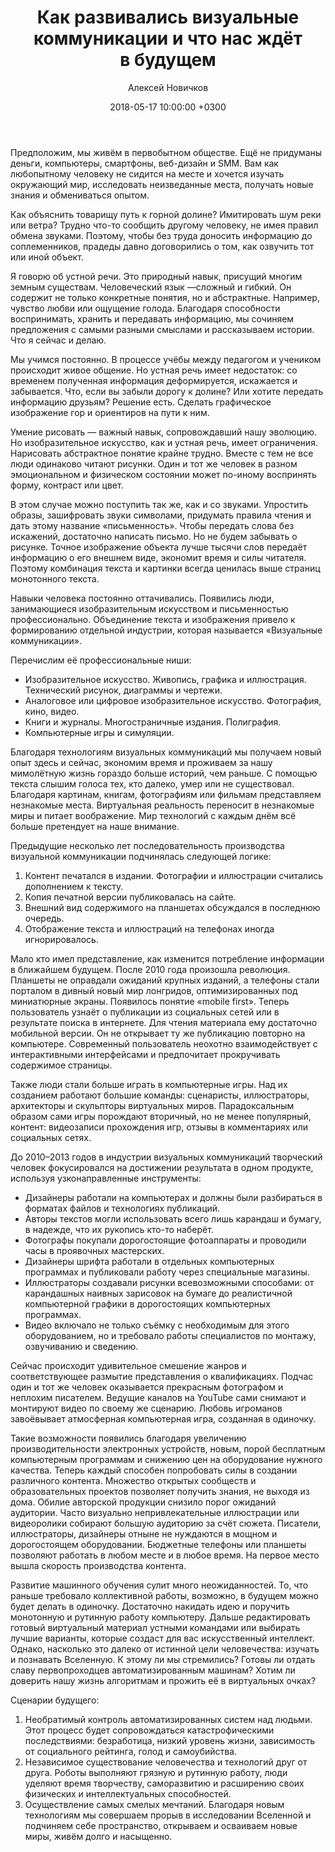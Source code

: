 ﻿---
layout: post
title:  Как развивались визуальные коммуникации и&nbsp;что нас ждёт в&nbsp;будущем
date:   2018-05-17 10:00:00 +0300
categories: [text]
tags: [trend, tech, communication]
author: Алексей Новичков
---
Предположим, мы живём в первобытном обществе. Ещё не придуманы деньги, компьютеры, смартфоны, веб-дизайн и SMM. Вам как любопытному человеку не сидится на месте и хочется изучать окружающий мир, исследовать неизведанные места, получать новые знания и обмениваться опытом.

Как объяснить товарищу путь к горной долине? Имитировать шум реки или ветра? Трудно что-то сообщить другому человеку, не имея правил обмена звуками. Поэтому, чтобы без труда доносить информацию до соплеменников, прадеды давно договорились о том, как озвучить тот или иной объект.

Я говорю об устной речи. Это природный навык, присущий многим земным существам. Человеческий язык —сложный и гибкий. Он содержит не только конкретные понятия, но и абстрактные. Например, чувство любви или ощущение голода. Благодаря способности воспринимать, хранить и передавать информацию, мы сочиняем предложения с самыми разными смыслами и рассказываем истории. Что я сейчас и делаю.

Мы учимся постоянно. В процессе учёбы между педагогом и учеником происходит живое общение. Но устная речь имеет недостаток: со временем полученная информация деформируется, искажается и забывается. Что, если вы забыли дорогу к долине? Или хотите передать информацию друзьям? Решение есть. Сделать графическое изображение гор и ориентиров на пути к ним.

Умение рисовать — важный навык, сопровождавший нашу эволюцию. Но изобразительное искусство, как и устная речь, имеет ограничения. Нарисовать абстрактное понятие крайне трудно. Вместе с тем не все люди одинаково читают рисунки. Один и тот же человек в разном эмоциональном и физическом состоянии может по-иному воспринять форму, контраст или цвет.

В этом случае можно поступить так же, как и со звуками. Упростить образы, зашифровать звуки символами, придумать правила чтения и дать этому название «письменность». Чтобы передать слова без искажений, достаточно написать письмо. Но не будем забывать о рисунке. Точное изображение объекта лучше тысячи слов передаёт информацию о его внешнем виде, экономит время и силы читателя. Поэтому комбинация текста и картинки всегда ценилась выше страниц монотонного текста.

Навыки человека постоянно оттачивались. Появились люди, занимающиеся изобразительным искусством и письменностью профессионально. Объединение текста и изображения привело к формированию отдельной индустрии, которая называется «Визуальные коммуникации». 

Перечислим её профессиональные ниши:

- Изобразительное искусство. Живопись, графика и иллюстрация. Технический рисунок, диаграммы и чертежи.
- Аналоговое или цифровое изобразительное искусство. Фотография, кино, видео.
- Книги и журналы. Многостраничные издания. Полиграфия.
- Компьютерные игры и симуляции.

Благодаря технологиям визуальных коммуникаций мы получаем новый опыт здесь и сейчас, экономим время и проживаем за нашу мимолётную жизнь гораздо больше историй, чем раньше. С помощью текста слышим голоса тех, кто далеко, умер или не существовал. Благодаря картинам, книгам, фотографиям или фильмам представляем незнакомые места. Виртуальная реальность переносит в незнакомые миры и питает воображение. Мир технологий с каждым днём всё больше претендует на наше внимание.

Предыдущие несколько лет последовательность производства визуальной коммуникации подчинялась следующей логике:

1. Контент печатался в издании. Фотографии и иллюстрации считались дополнением к тексту.
2. Копия печатной версии публиковалась на сайте. 
3. Внешний вид содержимого на планшетах обсуждался в последнюю очередь.
4. Отображение текста и иллюстраций на телефонах иногда игнорировалось.

Мало кто имел представление, как изменится потребление информации в ближайшем будущем. После 2010 года произошла революция. Планшеты не оправдали ожиданий крупных изданий, а телефоны стали порталом в дивный новый мир лонгридов, оптимизированных под миниатюрные экраны. Появилось понятие «mobile first». Теперь пользователь узнаёт о публикации из социальных сетей или в результате поиска в интернете. Для чтения материала ему достаточно мобильной версии. Он не открывает ту же публикацию повторно на компьютере. Современный пользователь неохотно взаимодействует с интерактивными интерфейсами и предпочитает прокручивать содержимое страницы.

Также люди стали больше играть в компьютерные игры. Над их созданием работают большие команды: сценаристы, иллюстраторы, архитекторы и скульпторы виртуальных миров. Парадоксальным образом сами игры порождают вторичный, но не менее популярный, контент: видеозаписи прохождения игр, отзывы в комментариях или социальных сетях.

До 2010–2013 годов в индустрии визуальных коммуникаций творческий человек фокусировался на достижении результата в одном продукте, используя узконаправленные инструменты:
- Дизайнеры работали на компьютерах и должны были разбираться в форматах файлов и технологиях публикаций.
- Авторы текстов могли использовать всего лишь карандаш и бумагу, в надежде, что их рукопись кто-то наберёт.
- Фотографы покупали дорогостоящие фотоаппараты и проводили часы в проявочных мастерских.
- Дизайнеры шрифта работали в отдельных компьютерных программах и публиковали работу через специальные магазины.
- Иллюстраторы создавали рисунки всевозможными способами: от карандашных наивных зарисовок на бумаге до реалистичной компьютерной графики в дорогостоящих компьютерных программах.
- Видео включало не только съёмку с необходимым для этого оборудованием, но и требовало работы специалистов по монтажу, озвучиванию и сведению.

Сейчас происходит удивительное смешение жанров и соответствующее размытие представления о квалификациях. Подчас один и тот же человек оказывается прекрасным фотографом и неплохим писателем. Ведущие каналов на YouTube сами снимают и монтируют видео по своему же сценарию. Любовь игроманов завоёвывает атмосферная компьютерная игра, созданная в одиночку.

Такие возможности появились благодаря увеличению производительности электронных устройств, новым, порой бесплатным компьютерным программам и снижению цен на оборудование нужного качества. Теперь каждый способен попробовать силы в создании различного контента. Множество открытых сообществ и образовательных проектов позволяет получить знания, не выходя из дома. Обилие авторской продукции снизило порог ожиданий аудитории. Часто визуально непривлекательные иллюстрации или видеоролики собирают большую аудиторию за счёт сюжета. Писатели, иллюстраторы, дизайнеры отныне не нуждаются в мощном и дорогостоящем оборудовании. Бюджетные телефоны или планшеты позволяют работать в любом месте и в любое время. На первое место вышла скорость производства контента.

Развитие машинного обучения сулит много неожиданностей. То, что раньше требовало коллективной работы, возможно, в будущем можно будет делать в одиночку. Достаточно накидать идею и поручить монотонную и рутинную работу компьютеру. Дальше редактировать готовый виртуальный материал устными командами или выбирать лучшие варианты, которые создаст для вас искусственный интеллект. Однако, насколько это далеко от истинной цели человечества: изучать и познавать Вселенную. К этому ли мы стремились? Готовы ли отдать славу первопроходцев автоматизированным машинам? Хотим ли доверить нашу жизнь алгоритмам и прожить её в виртуальных очках?

Сценарии будущего:
1. Необратимый контроль автоматизированных систем над людьми. Этот процесс будет сопровождаться катастрофическими последствиями: безработица, низкий уровень жизни, зависимость от социального рейтинга, голод и самоубийства.
2. Независимое существование человечества и технологий друг от друга. Роботы выполняют грязную и рутинную работу, люди уделяют время творчеству, саморазвитию и расширению своих физических и интеллектуальных способностей.
3. Осуществление самых смелых мечтаний. Благодаря новым технологиям мы совершаем прорыв в исследовании Вселенной и подчиняем себе пространство, открываем и осваиваем новые миры, живём долго и насыщенно.
